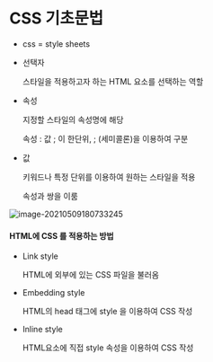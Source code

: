 # CSS 기초문법

* css = style sheets

* 선택자

  스타일을  적용하고자 하는 HTML 요소를 선택하는 역할

* 속성

  지정할 스타일의 속성명에 해당

  속성 : 값 ; 이 한단위,  ; (세미콜론)을 이용하여 구분

* 값

  키워드나 특정 단위를 이용하여 원하는 스타일을 적용

  속성과 쌍을 이룸

![image-20210509180733245](C:\Users\차주원\AppData\Roaming\Typora\typora-user-images\image-20210509180733245.png)

#### HTML에 CSS 를 적용하는 방법

* Link style

  HTML에 외부에 있는 CSS 파일을 불러옴

* Embedding style

  HTML의 head 태그에 style 을 이용하여 CSS 작성

* Inline style

  HTML요소에 직접 style 속성을 이용하여 CSS 작성